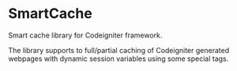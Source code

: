SmartCache
==========

Smart cache library for Codeigniter framework.

The library supports to full/partial caching of Codeigniter generated webpages with dynamic session variables using some special tags.